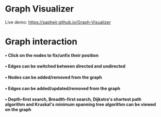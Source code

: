 # Graph Visualizer
Live demo: https://sapheir.github.io/Graph-Visualizer

# Graph interaction

#### • Click on the nodes to fix/unfix their position
#### • Edges can be switched between directed and undirected
#### • Nodes can be added/removed from the graph
#### • Edges can be added/updated/removed from the graph
#### • Depth-first search, Breadth-first search, Dijkstra's shortest path algorithm and Kruskal's minimum spanning tree algorithm can be viewed on the graph
